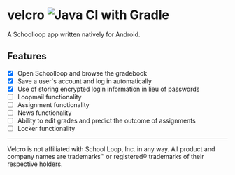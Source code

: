 # velcro ![Java CI with Gradle](https://github.com/caseyavila/velcro/workflows/Java%20CI%20with%20Gradle/badge.svg?branch=master)

A Schoolloop app written natively for Android.

## Features
- [x] Open Schoolloop and browse the gradebook
- [x] Save a user's account and log in automatically
- [x] Use of storing encrypted login information in lieu of passwords
- [ ] Loopmail functionality
- [ ] Assignment functionality
- [ ] News functionality
- [ ] Ability to edit grades and predict the outcome of assignments
- [ ] Locker functionality

---

Velcro is not affiliated with School Loop, Inc. in any way. All product and company names are trademarks™ or registered® trademarks of their respective holders.
